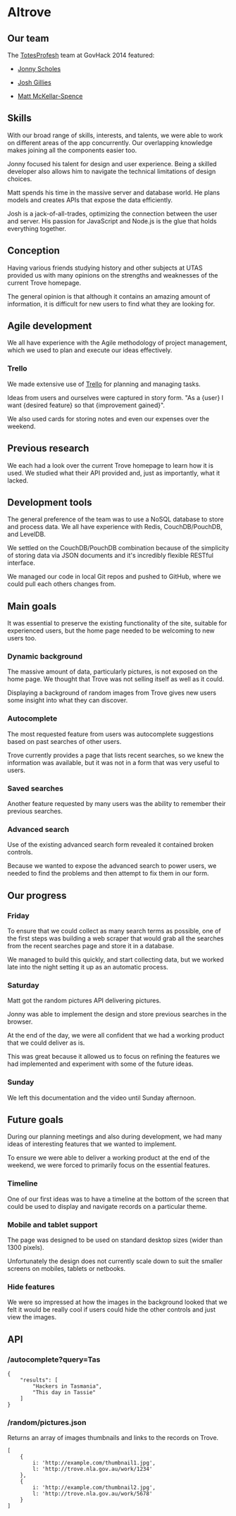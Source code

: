 # Altrove

## Our team

The [TotesProfesh](http://totesprofe.sh) team at GovHack 2014 featured:

- [Jonny Scholes](https://github.com/joshgillies)

- [Josh Gillies](https://github.com/jonnyscholes)

- [Matt McKellar-Spence](https://github.com/MattMS)


## Skills

With our broad range of skills, interests, and talents, we were
able to work on different areas of the app concurrently.
Our overlapping knowledge makes joining all the components easier too.

Jonny focused his talent for design and user experience.
Being a skilled developer also allows him to navigate the technical
limitations of design choices.

Matt spends his time in the massive server and database world.
He plans models and creates APIs that expose the data efficiently.

Josh is a jack-of-all-trades, optimizing the connection between the user
and server.
His passion for JavaScript and Node.js is the glue that holds everything
together.


## Conception

Having various friends studying history and other subjects at UTAS
provided us with many opinions on the strengths and weaknesses of the
current Trove homepage.

The general opinion is that although it contains an amazing amount of
information, it is difficult for new users to find what they are looking
for.


## Agile development

We all have experience with the Agile methodology of project management,
which we used to plan and execute our ideas effectively.


### Trello

We made extensive use of [Trello](https://trello.com/) for planning and
managing tasks.

Ideas from users and ourselves were captured in story form.
"As a {user} I want {desired feature} so that {improvement gained}".

We also used cards for storing notes and even our expenses over the
weekend.


## Previous research

We each had a look over the current Trove homepage to learn how it is used.
We studied what their API provided and, just as importantly, what it
lacked.


## Development tools

The general preference of the team was to use a NoSQL database to store and process data.
We all have experience with Redis, CouchDB/PouchDB, and LevelDB.

We settled on the CouchDB/PouchDB combination because of the simplicity of storing data via JSON documents and it's incredibly flexible RESTful interface.

We managed our code in local Git repos and pushed to GitHub, where we could
pull each others changes from.


## Main goals

It was essential to preserve the existing functionality of the site,
suitable for experienced users, but the home page needed to be welcoming
to new users too.


### Dynamic background

The massive amount of data, particularly pictures, is not exposed on the
home page.
We thought that Trove was not selling itself as well as it could.

Displaying a background of random images from Trove gives new users some
insight into what they can discover.


### Autocomplete

The most requested feature from users was autocomplete suggestions based
on past searches of other users.

Trove currently provides a page that lists recent searches, so we knew
the information was available, but it was not in a form that was very
useful to users.


### Saved searches

Another feature requested by many users was the ability to remember
their previous searches.


### Advanced search

Use of the existing advanced search form revealed it contained broken
controls.

Because we wanted to expose the advanced search to power users, we
needed to find the problems and then attempt to fix them in our form.


## Our progress

### Friday

To ensure that we could collect as many search terms as possible, one
of the first steps was building a web scraper that would grab all the
searches from the recent searches page and store it in a database.

We managed to build this quickly, and start collecting data, but we
worked late into the night setting it up as an automatic process.


### Saturday

Matt got the random pictures API delivering pictures.

Jonny was able to implement the design and store previous searches in
the browser.

At the end of the day, we were all confident that we had a working
product that we could deliver as is.

This was great because it allowed us to focus on refining the features
we had implemented and experiment with some of the future ideas.


### Sunday

We left this documentation and the video until Sunday afternoon.


## Future goals

During our planning meetings and also during development, we had many
ideas of interesting features that we wanted to implement.

To ensure we were able to deliver a working product at the end of the
weekend, we were forced to primarily focus on the essential features.


### Timeline

One of our first ideas was to have a timeline at the bottom of the
screen that could be used to display and navigate records on a
particular theme.


### Mobile and tablet support

The page was designed to be used on standard desktop sizes (wider than
1300 pixels).

Unfortunately the design does not currently scale down to suit the
smaller screens on mobiles, tablets or netbooks.


### Hide features

We were so impressed at how the images in the background looked that we
felt it would be really cool if users could hide the other controls and
just view the images.


## API

### /autocomplete?query=Tas

	{
		"results": [
			"Hackers in Tasmania",
			"This day in Tassie"
		]
	}


### /random/pictures.json

Returns an array of images thumbnails and links to the records on Trove.

	[
		{
			i: 'http://example.com/thumbnail1.jpg',
			l: 'http://trove.nla.gov.au/work/1234'
		},
		{
			i: 'http://example.com/thumbnail2.jpg',
			l: 'http://trove.nla.gov.au/work/5678'
		}
	]
